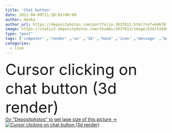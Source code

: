 ```yaml
---
title: 'Chat button'
date: 2011-04-09T11:58:01+00:00
author: devke
author_url: https://depositphotos.com/portfolio-1037613.html?ref=64678756
image: https://static5.depositphotos.com/thumbs/1037613/image/534/5349872/api_thumb_450.jpg?forcejpeg=true
type: "post"
tags: ['computer' ,'render' ,'on' ,'3d' ,'hand' ,'icon' ,'message' ,'button' ,'talk' ,'pc' ,'internet' ,'click' ,'live' ,'web' ,'online' ,'website' ,'chatting' ,'chat' ,'forum' ,'cursor' ,'password' ,'clicking' ,'username' ]
categories: 
  - live
---
```

<div aling="center">
            <font size="60"> Cursor clicking on chat button (3d render)</font>   
</div>
<div>
    <a href='https://static5.depositphotos.com/thumbs/1037613/image/534/5349872/api_thumb_450.jpg?forcejpeg=true?ref=64678756' target=_blank > Go "Depositphotos" to get lage size of this picture ->
        <img href='https://static5.depositphotos.com/thumbs/1037613/image/534/5349872/api_thumb_450.jpg?forcejpeg=true?ref=64678756' src='https://static5.depositphotos.com/1037613/534/i/950/depositphotos_5349872-stock-photo-chat-button.jpg?forcejpeg=true' alt='Cursor clicking on chat button (3d render)' >
    </a>
</div>
